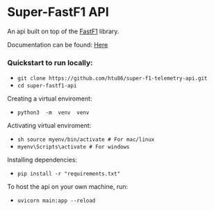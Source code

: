 # Super-FastF1 API

An api built on top of the [FastF1](https://github.com/theOehrly/Fast-F1) library.

 Documentation can be found: [Here](DOCS.md)

 
### Quickstart to run locally:
* `git clone https://github.com/htu86/super-f1-telemetry-api.git`
* `cd super-fastf1-api`

Creating a virtual enviroment:
* `python3  -m  venv  venv`

Activating virtual enviroment:
* ```sh source myenv/bin/activate # For mac/linux``` 
* ```myenv\Scripts\activate # For windows```

Installing dependencies:
* `pip install -r "requirements.txt"`

To host the api on your own machine, run:
* `uvicorn main:app --reload`

